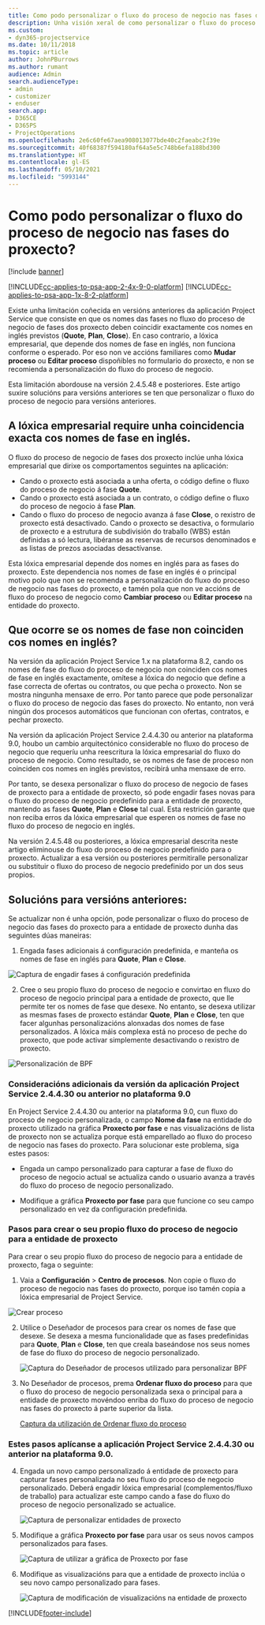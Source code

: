 ```yaml
---
title: Como podo personalizar o fluxo do proceso de negocio nas fases do proxecto?
description: Unha visión xeral de como personalizar o fluxo do proceso de negocio de Project Stages.
ms.custom:
- dyn365-projectservice
ms.date: 10/11/2018
ms.topic: article
author: JohnPBurrows
ms.author: rumant
audience: Admin
search.audienceType:
- admin
- customizer
- enduser
search.app:
- D365CE
- D365PS
- ProjectOperations
ms.openlocfilehash: 2e6c60fe67aea908013077bde40c2faeabc2f39e
ms.sourcegitcommit: 40f68387f594180af64a5e5c748b6efa188bd300
ms.translationtype: HT
ms.contentlocale: gl-ES
ms.lasthandoff: 05/10/2021
ms.locfileid: "5993144"
---
```

# <a name="how-do-i-customize-the-project-stages-business-process-flow"></a>Como podo personalizar o fluxo do proceso de negocio nas fases do proxecto?

[!include [banner](../includes/psa-now-project-operations.md)]

[!INCLUDE[cc-applies-to-psa-app-2-4x-9-0-platform](../includes/cc-applies-to-psa-app-2-4x-9-0-platform.md)]
[!INCLUDE[cc-applies-to-psa-app-1x-8-2-platform](../includes/cc-applies-to-psa-app-1x-8-2-platform.md)]

Existe unha limitación coñecida en versións anteriores da aplicación Project Service que consiste en que os nomes das fases no fluxo do proceso de negocio de fases dos proxecto deben coincidir exactamente cos nomes en inglés previstos (**Quote**, **Plan**, **Close**). En caso contrario, a lóxica empresarial, que depende dos nomes de fase en inglés, non funciona conforme o esperado. Por eso non ve accións familiares como **Mudar proceso** ou **Editar proceso** dispoñibles no formulario do proxecto, e non se recomienda a personalización do fluxo do proceso de negocio. 

Esta limitación abordouse na versión 2.4.5.48 e posteriores. Este artigo suxire solucións para versións anteriores se ten que personalizar o fluxo do proceso de negocio para versións anteriores.  

## <a name="business-logic-requires-an-exact-match-with-english-stage-names"></a>A lóxica empresarial require unha coincidencia exacta cos nomes de fase en inglés.

O fluxo do proceso de negocio de fases dos proxecto inclúe unha lóxica empresarial que dirixe os comportamentos seguintes na aplicación:
- Cando o proxecto está asociada a unha oferta, o código define o fluxo do proceso de negocio á fase **Quote**.
- Cando o proxecto está asociada a un contrato, o código define o fluxo do proceso de negocio á fase **Plan**.
- Cando o fluxo do proceso de negocio avanza á fase **Close**, o rexistro de proxecto está desactivado. Cando o proxecto se desactiva, o formulario de proxecto e a estrutura de subdivisión do traballo (WBS) están definidas a só lectura, libéranse as reservas de recursos denominados e as listas de prezos asociadas desactívanse.

Esta lóxica empresarial depende dos nomes en inglés para as fases do proxecto. Este dependencia nos nomes de fase en inglés é o principal motivo polo que non se recomenda a personalización do fluxo do proceso de negocio nas fases do proxecto, e tamén pola que non ve accións de fluxo do proceso de negocio como **Cambiar proceso** ou **Editar proceso** na entidade do proxecto.

## <a name="what-happens-if-the-stage-names-dont-match-the-english-names"></a>Que ocorre se os nomes de fase non coinciden cos nomes en inglés?

Na versión da aplicación Project Service 1.x na plataforma 8.2, cando os nomes de fase do fluxo do proceso de negocio non coinciden cos nomes de fase en inglés exactamente, omítese a lóxica do negocio que define a fase correcta de ofertas ou contratos, ou que pecha o proxecto. Non se mostra ningunha mensaxe de erro. Por tanto parece que pode personalizar o fluxo do proceso de negocio das fases do proxecto. No entanto, non verá ningún dos procesos automáticos que funcionan con ofertas, contratos, e pechar proxecto.

Na versión da aplicación Project Service 2.4.4.30 ou anterior na plataforma 9.0, houbo un cambio arquitectónico considerable no fluxo do proceso de negocio que requeríu unha reescritura la lóxica empresarial do fluxo do proceso de negocio. Como resultado, se os nomes de fase de proceso non coinciden cos nomes en inglés previstos, recibirá unha mensaxe de erro. 

Por tanto, se desexa personalizar o fluxo do proceso de negocio de fases de proxecto para a entidade de proxecto, só pode engadir fases novas para o fluxo do proceso de negocio predefinido para a entidade de proxecto, mantendo as fases **Quote**, **Plan** e **Close** tal cual. Esta restrición garante que non reciba erros da lóxica empresarial que esperen os nomes de fase no fluxo do proceso de negocio en inglés.

Na versión 2.4.5.48 ou posteriores, a lóxica empresarial descrita neste artigo eliminouse do fluxo do proceso de negocio predefinido para o proxecto. Actualizar a esa versión ou posteriores permitiralle personalizar ou substituir o fluxo do proceso de negocio predefinido por un dos seus propios. 

## <a name="workarounds-for-earlier-versions"></a>Solucións para versións anteriores:

Se actualizar non é unha opción, pode personalizar o fluxo do proceso de negocio das fases do proxecto para a entidade de proxecto dunha das seguintes dúas maneiras:

1. Engada fases adicionais á configuración predefinida, e manteña os nomes de fase en inglés para **Quote**, **Plan** e **Close**.


![Captura de engadir fases á configuración predefinida](media/FAQ-Customize-BPF-1.png)
 
2. Cree o seu propio fluxo do proceso de negocio e convirtao en fluxo do proceso de negocio principal para a entidade de proxecto, que lle permite ter os nomes de fase que desexe. No entanto, se desexa utilizar as mesmas fases de proxecto estándar **Quote**, **Plan** e **Close**, ten que facer algunhas personalizacións alonxadas dos nomes de fase personalizados. A lóxica máis complexa está no proceso de peche do proxecto, que pode activar simplemente desactivando o rexistro de proxecto.

![Personalización de BPF](media/FAQ-Customize-BPF-2.png)

### <a name="additional-considerations-for-project-service-app-version-24430-or-earlier-on-platform-90"></a>Consideracións adicionais da versión da aplicación Project Service 2.4.4.30 ou anterior no plataforma 9.0

En Project Service 2.4.4.30 ou anterior na plataforma 9.0, cun fluxo do proceso de negocio personalizada, o campo **Nome da fase** na entidade do proxecto utilizado na gráfica **Proxecto por fase** e nas visualizacións de lista de proxecto non se actualiza porque está emparellado ao fluxo do proceso de negocio nas fases do proxecto. Para solucionar este problema, siga estes pasos:

- Engada un campo personalizado para capturar a fase de fluxo do proceso de negocio actual se actualiza cando o usuario avanza a través do fluxo do proceso de negocio personalizado.

- Modifique a gráfica **Proxecto por fase** para que funcione co seu campo personalizado en vez da configuración predefinida.

### <a name="steps-to-create-your-own-business-process-flow-for-the-project-entity"></a>Pasos para crear o seu propio fluxo do proceso de negocio para a entidade de proxecto

Para crear o seu propio fluxo do proceso de negocio para a entidade de proxecto, faga o seguinte:

1. Vaia a **Configuración** > **Centro de procesos**. Non copie o fluxo do proceso de negocio nas fases do proxecto, porque iso tamén copia a lóxica empresarial de Project Service.

  ![Crear proceso](media/FAQ-Customize-BPF-3.png)

2. Utilice o Deseñador de procesos para crear os nomes de fase que desexe. Se desexa a mesma funcionalidade que as fases predefinidas para **Quote**, **Plan** e **Close**, ten que creala baseándose nos seus nomes de fase do fluxo do proceso de negocio personalizado.

   ![Captura do Deseñador de procesos utilizado para personalizar BPF](media/FAQ-Customize-BPF-4.png) 

3. No Deseñador de procesos, prema **Ordenar fluxo do proceso** para que o fluxo do proceso de negocio personalizada sexa o principal para a entidade de proxecto movéndoo enriba do fluxo do proceso de negocio nas fases do proxecto á parte superior da lista.


   [Captura da utilización de Ordenar fluxo do proceso](media/FAQ-Customize-BPF-5-720.png)

### <a name="the-following-steps-apply-to-project-service-app-24430-or-earlier-on-the-90-platform"></a>Estes pasos aplícanse a aplicación Project Service 2.4.4.30 ou anterior na plataforma 9.0.

4. Engada un novo campo personalizado á entidade de proxecto para capturar fases personalizada no seu fluxo do proceso de negocio personalizado. Deberá engadir lóxica empresarial (complementos/fluxo de traballo) para actualizar este campo cando a fase do fluxo do proceso de negocio personalizado se actualice.

   ![Captura de personalizar entidades de proxecto](media/FAQ-Customize-BPF-6-720.png)

5. Modifique a gráfica **Proxecto por fase** para usar os seus novos campos personalizados para fases.

   ![Captura de utilizar a gráfica de Proxecto por fase](media/FAQ-Customize-BPF-7-720.png)

6. Modifique as visualizacións para que a entidade de proxecto inclúa o seu novo campo personalizado para fases.

   ![Captura de modificación de visualizacións na entidade de proxecto](media/FAQ-Customize-BPF-8-720.png)



[!INCLUDE[footer-include](../includes/footer-banner.md)]